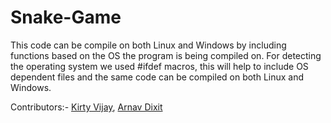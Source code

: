 # Snake-Game
This code can be compile on both Linux and Windows by including functions based on the OS the program is being compiled on.
For detecting the operating system we used #ifdef macros, this will help to include OS dependent files and the same code can be compiled on both Linux and Windows.

Contributors:- [Kirty Vijay](https://github.com/kivi3004/), [Arnav Dixit](https://github.com/arnav127)
